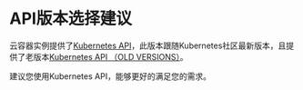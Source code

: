 # API版本选择建议<a name="cci_02_2006"></a>

云容器实例提供了[Kubernetes API](Kubernetes-API.md)，此版本跟随Kubernetes社区最新版本，且提供了老版本[Kubernetes API （OLD VERSIONS）](Kubernetes-API（废弃）.md)。

建议您使用Kubernetes API，能够更好的满足您的需求。

